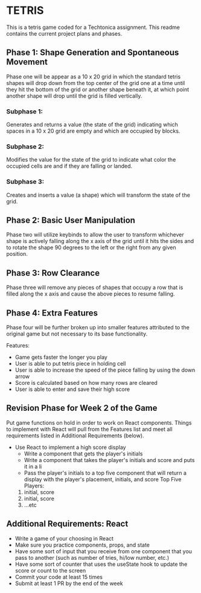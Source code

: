 # TETRIS

This is a tetris game coded for a Techtonica assignment. This readme contains the current project plans and phases.

## Phase 1: Shape Generation and Spontaneous Movement

Phase one will be appear as a 10 x 20 grid in which the standard tetris shapes will drop down from the top center of the grid one at a time until they hit the bottom of the grid or another shape beneath it, at which point another shape will drop until the grid is filled vertically.

### Subphase 1:

Generates and returns a value (the state of the grid) indicating which spaces in a 10 x 20 grid are empty and which are occupied by blocks.

### Subphase 2:

Modifies the value for the state of the grid to indicate what color the occupied cells are and if they are falling or landed.

### Subphase 3:

Creates and inserts a value (a shape) which will transform the state of the grid.

## Phase 2: Basic User Manipulation

Phase two will utilize keybinds to allow the user to transform whichever shape is actively falling along the x axis of the grid until it hits the sides and to rotate the shape 90 degrees to the left or the right from any given position.

## Phase 3: Row Clearance

Phase three will remove any pieces of shapes that occupy a row that is filled along the x axis and cause the above pieces to resume falling.

## Phase 4: Extra Features

Phase four will be further broken up into smaller features attributed to the original game but not necessary to its base functionality.

Features:

- Game gets faster the longer you play
- User is able to put tetris piece in holding cell
- User is able to increase the speed of the piece falling by using the down arrow
- Score is calculated based on how many rows are cleared
- User is able to enter and save their high score

## Revision Phase for Week 2 of the Game

Put game functions on hold in order to work on React components. Things to implement with React will pull from the Features list and meet all requirements listed in Additional Requirements (below).

- Use React to implement a high score display
  - Write a component that gets the player's initials
  - Write a component that takes the player's initials and score and puts it in a li
  - Pass the player's initials to a top five component that will return a display with the player's placement, initials, and score
  Top Five Players:
  1. initial, score
  2. initial, score
  3. ...etc


## Additional Requirements: React

- Write a game of your choosing in React
- Make sure you practice components, props, and state
- Have some sort of input that you receive from one component that you pass to another (such as number of tries, hi/low number, etc.)
- Have some sort of counter that uses the useState hook to update the score or count to the screen
- Commit your code at least 15 times
- Submit at least 1 PR by the end of the week
